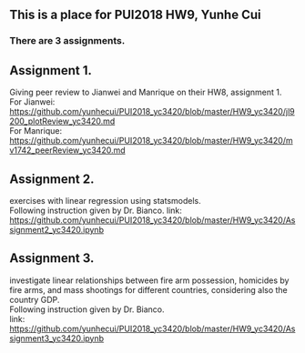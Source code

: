 ## This is a place for PUI2018 HW9, Yunhe Cui
### There are 3 assignments.
## Assignment 1.  
Giving peer review to Jianwei and Manrique on their HW8, assignment 1.   
For Jianwei: https://github.com/yunhecui/PUI2018_yc3420/blob/master/HW9_yc3420/jl9200_plotReview_yc3420.md  
For Manrique: https://github.com/yunhecui/PUI2018_yc3420/blob/master/HW9_yc3420/mv1742_peerReview_yc3420.md  

## Assignment 2.   
exercises with linear regression using statsmodels.  
Following instruction given by Dr. Bianco. 
link: https://github.com/yunhecui/PUI2018_yc3420/blob/master/HW9_yc3420/Assignment2_yc3420.ipynb   

  
## Assignment 3.  
investigate linear relationships between fire arm possession, homicides by fire arms, and mass shootings for different countries, considering also the country GDP.  
Following instruction given by Dr. Bianco.  
link: https://github.com/yunhecui/PUI2018_yc3420/blob/master/HW9_yc3420/Assignment3_yc3420.ipynb  
    
    
